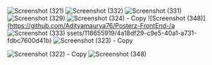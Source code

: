 ![Screenshot (321)](https://github.com/Adityamaurya76/Pozterz-E-commerce-Website-/assets/118655919/a9aba393-6f0d-4151-a2f9-2ab945744d54)
![Screenshot (332)](https://github.com/Adityamaurya76/Posterz-FrontEnd-/assets/118655919/8822141b-4cdd-4de0-bfb2-87578233fe4e)
![Screenshot (331)](https://github.com/Adityamaurya76/Posterz-FrontEnd-/assets/118655919/e4ee809c-35af-49e6-aae9-e4ac388484cd)
![Screenshot (329)](https://github.com/Adityamaurya76/Posterz-FrontEnd-/assets/118655919/06b6accc-d3f4-4620-b2a8-32b0cee3b731)
![Screenshot (324) - Copy](https://github.com/Adityamaurya76/Posterz-FrontEnd-/assets/118655919/cf5bc495-286d-4047-997f-600ff33e6193)
![Screenshot (348)](https://github.com/Adityamaurya76/Posterz-FrontEnd-/a
![Screenshot (333)](https://github.com/Adityamaurya76/Posterz-FrontEnd-/assets/118655919/0f068b1e-d793-465d-82ee-e0bf1ce22368)
ssets/118655919/4a18df29-c9e5-40a1-a731-fdbc7600d41b)
![Screenshot (323) - Copy](https://github.com/Adityamaurya76/Posterz-FrontEnd-/assets/118655919/6de0b51b-ec36-477c-8cbe-aa32e6037300)

![Screenshot (322) - Copy](https://github.com/Adityamaurya76/Posterz-FrontEnd-/assets/118655919/be8f403c-7522-4830-b900-ea6ebd29dc01)
![Screenshot (348)](https://github.com/Adityamaurya76/Posterz-FrontEnd-/assets/118655919/5c7f4925-e0fd-4f73-b74a-dd0b586fad01)
